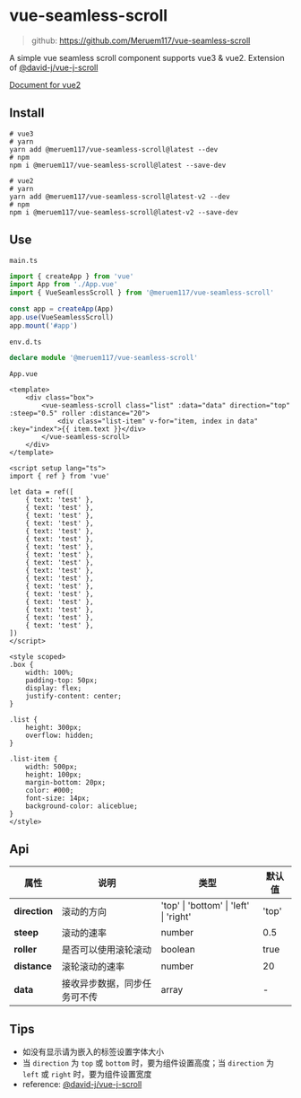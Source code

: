 # vue-seamless-scroll

> github: https://github.com/Meruem117/vue-seamless-scroll


A simple vue seamless scroll component supports vue3 & vue2. Extension of [@david-j/vue-j-scroll](https://github.com/DavidJ-0/vue-j-scroll.js)



[Document for vue2](https://github.com/Meruem117/vue-seamless-scroll/tree/vue2#readme)



## Install

```shell
# vue3
# yarn
yarn add @meruem117/vue-seamless-scroll@latest --dev
# npm
npm i @meruem117/vue-seamless-scroll@latest --save-dev

# vue2
# yarn
yarn add @meruem117/vue-seamless-scroll@latest-v2 --dev
# npm
npm i @meruem117/vue-seamless-scroll@latest-v2 --save-dev
```



## Use

`main.ts`

```ts
import { createApp } from 'vue'
import App from './App.vue'
import { VueSeamlessScroll } from '@meruem117/vue-seamless-scroll'

const app = createApp(App)
app.use(VueSeamlessScroll)
app.mount('#app')
```



`env.d.ts`

```ts
declare module '@meruem117/vue-seamless-scroll'
```



`App.vue`

```vue
<template>
    <div class="box">
        <vue-seamless-scroll class="list" :data="data" direction="top" :steep="0.5" roller :distance="20">
            <div class="list-item" v-for="item, index in data" :key="index">{{ item.text }}</div>
        </vue-seamless-scroll>
    </div>
</template>

<script setup lang="ts">
import { ref } from 'vue'

let data = ref([
    { text: 'test' },
    { text: 'test' },
    { text: 'test' },
    { text: 'test' },
    { text: 'test' },
    { text: 'test' },
    { text: 'test' },
    { text: 'test' },
    { text: 'test' },
    { text: 'test' },
    { text: 'test' },
    { text: 'test' },
    { text: 'test' },
    { text: 'test' },
    { text: 'test' },
    { text: 'test' },
    { text: 'test' },
])
</script>

<style scoped>
.box {
    width: 100%;
    padding-top: 50px;
    display: flex;
    justify-content: center;
}

.list {
    height: 300px;
    overflow: hidden;
}

.list-item {
    width: 500px;
    height: 100px;
    margin-bottom: 20px;
    color: #000;
    font-size: 14px;
    background-color: aliceblue;
}
</style>
```



## Api

| 属性          | 说明                         | 类型                                   | 默认值 |
| ------------- | ---------------------------- | -------------------------------------- | ------ |
| **direction** | 滚动的方向                   | 'top' \| 'bottom' \| 'left' \| 'right' | 'top'  |
| **steep**     | 滚动的速率                   | number                                 | 0.5    |
| **roller**    | 是否可以使用滚轮滚动         | boolean                                | true   |
| **distance**  | 滚轮滚动的速率               | number                                 | 20     |
| **data**      | 接收异步数据，同步任务可不传 | array                                  | -      |



## Tips

- 如没有显示请为嵌入的标签设置字体大小
- 当 `direction` 为 `top` 或 `bottom` 时，要为组件设置高度；当 `direction` 为 `left` 或 `right` 时，要为组件设置宽度
- reference: [@david-j/vue-j-scroll](https://github.com/DavidJ-0/vue-j-scroll.js)

